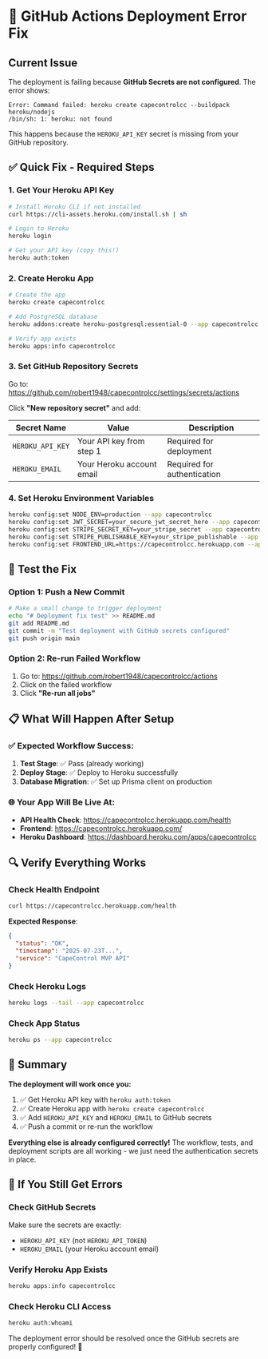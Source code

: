 # 🚨 GitHub Actions Deployment Error Fix

## Current Issue
The deployment is failing because **GitHub Secrets are not configured**. The error shows:
```
Error: Command failed: heroku create capecontrolcc --buildpack heroku/nodejs
/bin/sh: 1: heroku: not found
```

This happens because the `HEROKU_API_KEY` secret is missing from your GitHub repository.

## ✅ Quick Fix - Required Steps

### 1. **Get Your Heroku API Key**
```bash
# Install Heroku CLI if not installed
curl https://cli-assets.heroku.com/install.sh | sh

# Login to Heroku
heroku login

# Get your API key (copy this!)
heroku auth:token
```

### 2. **Create Heroku App**
```bash
# Create the app
heroku create capecontrolcc

# Add PostgreSQL database
heroku addons:create heroku-postgresql:essential-0 --app capecontrolcc

# Verify app exists
heroku apps:info capecontrolcc
```

### 3. **Set GitHub Repository Secrets**
Go to: https://github.com/robert1948/capecontrolcc/settings/secrets/actions

Click **"New repository secret"** and add:

| Secret Name | Value | Description |
|-------------|-------|-------------|
| `HEROKU_API_KEY` | Your API key from step 1 | Required for deployment |
| `HEROKU_EMAIL` | Your Heroku account email | Required for authentication |

### 4. **Set Heroku Environment Variables**
```bash
heroku config:set NODE_ENV=production --app capecontrolcc
heroku config:set JWT_SECRET=your_secure_jwt_secret_here --app capecontrolcc
heroku config:set STRIPE_SECRET_KEY=your_stripe_secret --app capecontrolcc
heroku config:set STRIPE_PUBLISHABLE_KEY=your_stripe_publishable --app capecontrolcc
heroku config:set FRONTEND_URL=https://capecontrolcc.herokuapp.com --app capecontrolcc
```

## 🔄 Test the Fix

### Option 1: Push a New Commit
```bash
# Make a small change to trigger deployment
echo "# Deployment fix test" >> README.md
git add README.md
git commit -m "Test deployment with GitHub secrets configured"
git push origin main
```

### Option 2: Re-run Failed Workflow
1. Go to: https://github.com/robert1948/capecontrolcc/actions
2. Click on the failed workflow
3. Click **"Re-run all jobs"**

## 📋 What Will Happen After Setup

### ✅ **Expected Workflow Success**:
1. **Test Stage**: ✅ Pass (already working)
2. **Deploy Stage**: ✅ Deploy to Heroku successfully
3. **Database Migration**: ✅ Set up Prisma client on production

### 🌐 **Your App Will Be Live At**:
- **API Health Check**: https://capecontrolcc.herokuapp.com/health
- **Frontend**: https://capecontrolcc.herokuapp.com/
- **Heroku Dashboard**: https://dashboard.heroku.com/apps/capecontrolcc

## 🔍 Verify Everything Works

### Check Health Endpoint
```bash
curl https://capecontrolcc.herokuapp.com/health
```

**Expected Response**:
```json
{
  "status": "OK",
  "timestamp": "2025-07-23T...",
  "service": "CapeControl MVP API"
}
```

### Check Heroku Logs
```bash
heroku logs --tail --app capecontrolcc
```

### Check App Status
```bash
heroku ps --app capecontrolcc
```

## 🎯 Summary

**The deployment will work once you:**
1. ✅ Get Heroku API key with `heroku auth:token`
2. ✅ Create Heroku app with `heroku create capecontrolcc`
3. ✅ Add `HEROKU_API_KEY` and `HEROKU_EMAIL` to GitHub secrets
4. ✅ Push a commit or re-run the workflow

**Everything else is already configured correctly!** The workflow, tests, and deployment scripts are all working - we just need the authentication secrets in place.

## 🚨 If You Still Get Errors

### Check GitHub Secrets
Make sure the secrets are exactly:
- `HEROKU_API_KEY` (not `HEROKU_API_TOKEN`)
- `HEROKU_EMAIL` (your Heroku account email)

### Verify Heroku App Exists
```bash
heroku apps:info capecontrolcc
```

### Check Heroku CLI Access
```bash
heroku auth:whoami
```

The deployment error should be resolved once the GitHub secrets are properly configured! 🚀

